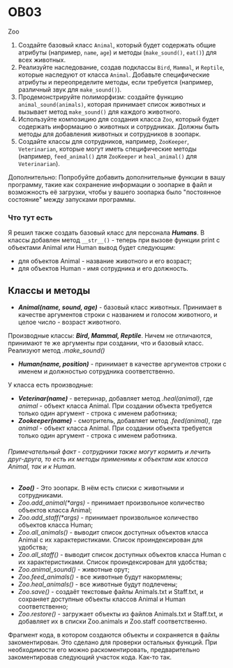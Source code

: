 # OB03
 Zoo
1. Создайте базовый класс `Animal`, который будет содержать общие атрибуты (например, `name`, `age`) и методы
(`make_sound()`, `eat()`) для всех животных.
2. Реализуйте наследование, создав подклассы `Bird`, `Mammal`, и `Reptile`, которые наследуют от класса `Animal`.
Добавьте специфические атрибуты и переопределите методы, если требуется (например, различный звук для `make_sound()`).
3. Продемонстрируйте полиморфизм: создайте функцию `animal_sound(animals)`, которая принимает список животных и
вызывает метод `make_sound()` для каждого животного.
4. Используйте композицию для создания класса `Zoo`, который будет содержать информацию о животных и сотрудниках.
Должны быть методы для добавления животных и сотрудников в зоопарк.
5. Создайте классы для сотрудников, например, `ZooKeeper`, `Veterinarian`, которые могут иметь специфические методы
(например, `feed_animal()` для `ZooKeeper` и `heal_animal()` для `Veterinarian`).

Дополнительно:
Попробуйте добавить дополнительные функции в вашу программу, такие как сохранение информации о зоопарке в файл
и возможность её загрузки, чтобы у вашего зоопарка было "постоянное состояние" между запусками программы.

### Что тут есть
Я решил также создать базовый класс для персонала ***Humans***.
В классы добавлен метод `__str__()` - теперь при вызове функции print с объектами Animal или Human вывод будет следующим:
- для объектов Animal - название животного и его возраст;
- для объектов Human - имя сотрудника и его должность.

## Классы и методы
- ***Animal(name, sound, age)*** - базовый класс животных. Принимает в качестве аргументов строки с названием и голосом животного, и целое число - возраст животного.

Производные классы: ***Bird, Mammal, Reptile***. Ничем не отличаются, принимают те же аргументы при создании, что и базовый класс. Реализуют метод *.make_sound()*
- ***Human(name, position)*** - принимает в качестве аргументов строки с именем и должностью сотрудника соответственно.

У класса есть производные:

- ***Veterinar(name)*** - ветеринар, добавляет метод *.heal(animal)*, где *animal* - объект класса Animal. При создании объекта требуется только один аргумент - строка с именем работника;
- ***Zookeeper(name)*** - смотритель, добавляет метод *.feed(animal)*, где *animal* - объект класса Animal. При создании объекта требуется только один аргумент - строка с именем работника.

###### Примечательный факт - сотрудники также могут кормить и лечить друг-друга, то есть их методы применимы к объектам как класса Animal, так и к Human.

- ***Zoo()*** - Это зоопарк. В нём есть списки с животными и сотрудниками.
- *Zoo.add_animal(\*args)* - принимает произвольное количество объектов класса Animal;
- *Zoo.add_staff(\*args)* - принимает произвольное количество объектов класса Human;
- *Zoo.all_animals()* - выводит список доступных объектов класса Animal с их характеристиками. Список проиндексирован для удобства; 
- *Zoo.all_staff()* - выводит список доступных объектов класса Human с их характеристиками. Список проиндексирован для удобства;
- *Zoo.animal_sound()* - животные орут;
- *Zoo.feed_animals()* - все животные будут накормлены;
- *Zoo.heal_animals()* - все животные будут подлечены;
- *Zoo.save()* - создаёт текстовые файлы Animals.txt и Staff.txt, и сохраняет доступные объекты классов Animal и Human соответственно;
- *Zoo.restore()* - загружает объекты из файлов Animals.txt и Staff.txt, и добавляет их в списки Zoo.animals и Zoo.staff соответственно.

Фрагмент кода, в котором создаются объекты и сохраняется в файлы закоментирован. Это сделано для проверки остальных функций. При необходимости его можно раскоментировать, предварительно закоментировав следующий участок кода. Как-то так.